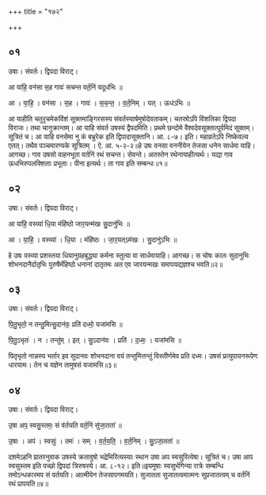 +++
title = "१७२"

+++


## ०१
उषाः। संवर्तः। द्विपदा विराट्।

आ या॑हि॒ वन॑सा स॒ह गावः॑ सचन्त वर्त॒निं यदूध॑भिः ॥

आ । या॒हि॒ । वन॑सा । स॒ह । गावः॑ । स॒च॒न्त॒ । व॒र्त॒निम् । यत् । ऊध॑ऽभिः ॥

आ याहीति चतुरृचमेकविंशं सूक्तमाङ्गिरसस्य संवर्तस्यार्षमुषोदेवताकम्। चतस्रोऽपि विंशतिका द्विपदा विराजः। तथा चानुक्रान्तम्। आ याहि संवर्त उषस्यं द्वैपदमिति। प्रथमे छन्दोमे वैश्वदेवसूक्तात्पूर्वमिदं सूक्तम्। सूत्रितं च। आ याहि वनसेमा नु कं बभ्रुरेक इति द्विपादासूक्तानि। आ. ८-७। इति। महाव्रतेऽपि निष्केवल्य एतत्। तथैव पञ्चमारण्यके सूत्रितम् । ऐ. आ. ५-२-२॥हे उषः वनसा वननीयेन तेजसा धनेन सार्धमा याहि। आगच्छ। गाव उषसो वाहनभूता वर्तनिं रथं सचन्त। सेवन्ते। अतस्तेन रथेनायाहीत्यर्थः। यद्या गाव ऊधभिरुपलक्शिताः प्रभूताः। पीना इत्यर्थः। ता गाव इति सम्बन्धः॥१॥

## ०२
उषाः। संवर्तः। द्विपदा विराट्।

आ या॑हि॒ वस्व्या॑ धि॒या मंहि॑ष्ठो जार॒यन्म॑खः सु॒दानु॑भिः ॥

आ । या॒हि॒ । वस्व्या॑ । धि॒या । मंहि॑ष्ठः । जा॒र॒यत्ऽम॑खः । सु॒दानु॑ऽभिः ॥

हे उषः वस्व्या प्रशस्तया धियानुग्रहबुद्ध्या कर्मना स्तुत्या वा सार्धमायाहि। आगच्छ। स चोषः कालः सुदानुभिः शोभनदानैर्दातृभिः पुरुषैर्मंहिष्ठो धनानां दातृतमः अत एव जारयन्मखः समापयद्यज्ञश्च भवति॥२॥

## ०३
उषाः। संवर्तः। द्विपदा विराट्।

पि॒तु॒भृतो॒ न तन्तु॒मित्सु॒दान॑वः॒ प्रति॑ दध्मो॒ यजा॑मसि ॥

पि॒तु॒ऽभृतः॑ । न । तन्तु॑म् । इत् । सु॒ऽदान॑वः । प्रति॑ । द॒ध्मः॒ । यजा॑मसि ॥

पितृभृतो नान्नस्य भर्तार इव सुदानवः शोभनदाना वयं तन्तुमित्तन्तुं विस्तीर्णमेव प्रति दध्मः। उषसं प्रत्युपायनरूपेण धारयामः। तेन च यज्ञेन तामुषसं यजामसि॥३॥

## ०४
उषाः। संवर्तः। द्विपदा विराट्।

उ॒षा अप॒ स्वसु॒स्तमः॒ सं व॑र्तयति वर्त॒निं सु॑जा॒तता॑ ॥

उ॒षाः । अप॑ । स्वसुः॑ । तमः॑ । सम् । व॒र्त॒य॒ति॒ । व॒र्त॒निम् । सु॒ऽजा॒तता॑ ॥

दशमेऽहनि प्रातरनुवाक उषस्ये क्रतावुषो भद्रेभिरित्यस्याः स्थान उषा अप स्वसुरित्येषा। सूत्रितं च। उषा आप स्वसुस्तम इति पच्छो द्विपदां त्रिरुषस्ये। आ. ८-१२। इति॥इयमुषाः स्वसुर्भगिन्या रात्रेः सम्बन्धि तमोऽन्धकारमप सं वर्तयति। आत्मीयेन तेजसापगमयति। सुजातता सुजातत्वमात्मनः सुप्रजातत्वम् च वर्तनिं रथं प्रापयति॥४॥